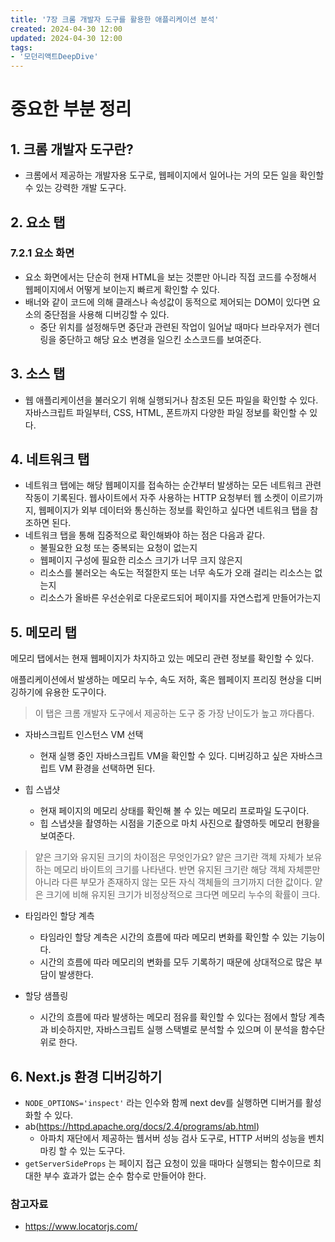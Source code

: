 ```yaml
---
title: '7장 크롬 개발자 도구를 활용한 애플리케이션 분석'
created: 2024-04-30 12:00
updated: 2024-04-30 12:00
tags:
- '모던리액트DeepDive'
---
```


# 중요한 부분 정리

## 1. 크롬 개발자 도구란?

- 크롬에서 제공하는 개발자용 도구로, 웹페이지에서 일어나는 거의 모든 일을 확인할 수 있는 강력한 개발 도구다.

## 2. 요소 탭

### 7.2.1 요소 화면

- 요소 화면에서는 단순히 현재 HTML을 보는 것뿐만 아니라 직접 코드를 수정해서 웹페이지에서 어떻게 보이는지 빠르게 확인할 수 있다.
- 배너와 같이 코드에 의해 클래스나 속성값이 동적으로 제어되는 DOM이 있다면 요소의 중단점을 사용해 디버깅할 수 있다.
    - 중단 위치를 설정해두면 중단과 관련된 작업이 일어날 때마다 브라우저가 렌더링을 중단하고 해당 요소 변경을 일으킨 소스코드를 보여준다.

## 3. 소스 탭

- 웹 애플리케이션을 불러오기 위해 실행되거나 참조된 모든 파일을 확인할 수 있다. 자바스크립트 파일부터, CSS, HTML, 폰트까지 다양한 파일 정보를 확인할 수 있다.

## 4. 네트워크 탭

- 네트워크 탭에는 해당 웹페이지를 접속하는 순간부터 발생하는 모든 네트워크 관련 작동이 기록된다. 웹사이트에서 자주 사용하는 HTTP 요청부터 웹 소켓이 이르기까지, 웹페이지가 외부 데이터와 통신하는 정보를 확인하고 싶다면 네트워크 탭을 참조하면 된다.
- 네트워크 탭을 통해 집중적으로 확인해봐야 하는 점은 다음과 같다.
    - 불필요한 요청 또는 중복되는 요청이 없는지
    - 웹페이지 구성에 필요한 리소스 크기가 너무 크지 않은지
    - 리소스를 불러오는 속도는 적절한지 또는 너무 속도가 오래 걸리는 리소스는 없는지
    - 리소스가 올바른 우선순위로 다운로드되어 페이지를 자연스럽게 만들어가는지

## 5. 메모리 탭

메모리 탭에서는 현재 웹페이지가 차지하고 있는 메모리 관련 정보를 확인할 수 있다.

애플리케이션에서 발생하는 메모리 누수, 속도 저하, 혹은 웹페이지 프리징 현상을 디버깅하기에 유용한 도구이다.

> 이 탭은 크롬 개발자 도구에서 제공하는 도구 중 가장 난이도가 높고 까다롭다.

- 자바스크립트 인스턴스 VM 선택
    - 현재 실행 중인 자바스크립트 VM을 확인할 수 있다. 디버깅하고 싶은 자바스크립트 VM 환경을 선택하면 된다.

- 힙 스냅샷
    - 현재 페이지의 메모리 상태를 확인해 볼 수 있는 메모리 프로파일 도구이다.
    - 힙 스냅샷을 촬영하는 시점을 기준으로 마치 사진으로 촬영하듯 메모리 현황을 보여준다.

> 얕은 크기와 유지된 크기의 차이점은 무엇인가요? 얕은 크기란 객체 자체가 보유하는 메모리 바이트의 크기를 나타낸다. 반면 유지된 크기란 해당 객체 자체뿐만 아니라 다른 부모가 존재하지 않는 모든 자식 객체들의 크기까지 더한 값이다. 얕은 크기에 비해 유지된 크기가 비정상적으로 크다면 메모리 누수의 확률이 크다.

- 타임라인 할당 계측
    - 타임라인 할당 계측은 시간의 흐름에 따라 메모리 변화를 확인할 수 있는 기능이다.
    - 시간의 흐름에 따라 메모리의 변화를 모두 기록하기 때문에 상대적으로 많은 부담이 발생한다.

- 할당 샘플링
    - 시간의 흐름에 따라 발생하는 메모리 점유를 확인할 수 있다는 점에서 할당 계측과 비슷하지만, 자바스크립트 실행 스택별로 분석할 수 있으며 이 분석을 함수단위로 한다.

## 6. Next.js 환경 디버깅하기

- `NODE_OPTIONS='inspect'` 라는 인수와 함께 next dev를 실행하면 디버거를 활성화할 수 있다.
- ab(https://httpd.apache.org/docs/2.4/programs/ab.html)
    - 아파치 재단에서 제공하는 웹서버 성능 검사 도구로, HTTP 서버의 성능을 벤치마킹 할 수 있는 도구다.
- `getServerSideProps` 는 페이지 접근 요청이 있을 때마다 실행되는 함수이므로 최대한 부수 효과가 없는 순수 함수로 만들어야 한다.

### 참고자료

- https://www.locatorjs.com/
